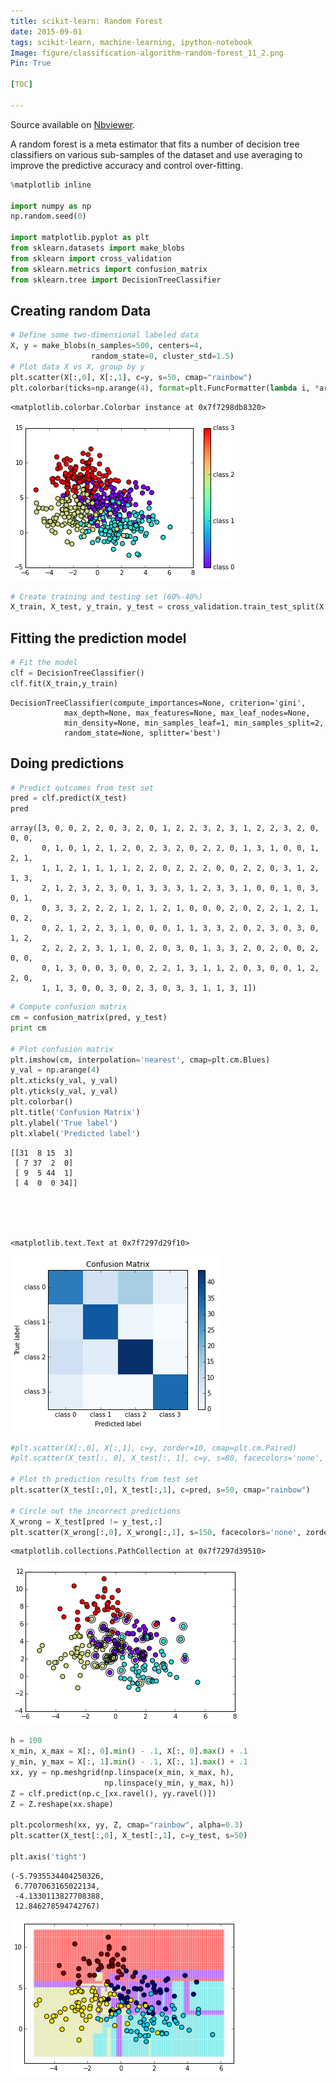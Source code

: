 ```yaml
---
title: scikit-learn: Random Forest
date: 2015-09-01
tags: scikit-learn, machine-learning, ipython-notebook
Image: figure/classification-algorithm-random-forest_11_2.png
Pin: True

[TOC]

---
```


Source available on [Nbviewer](http://nbviewer.ipython.org/github/stephanie-w/brainscribble/blob/master/source/classification-algorithms-on-iris-dataset.ipynb).

A random forest is a meta estimator that fits a number of decision tree classifiers on various sub-samples of the dataset and use averaging to improve the predictive accuracy and control over-fitting.


```python
%matplotlib inline

import numpy as np
np.random.seed(0)

import matplotlib.pyplot as plt
from sklearn.datasets import make_blobs
from sklearn import cross_validation
from sklearn.metrics import confusion_matrix
from sklearn.tree import DecisionTreeClassifier
```

## Creating random Data


```python
# Define some two-dimensional labeled data
X, y = make_blobs(n_samples=500, centers=4,
                  random_state=0, cluster_std=1.5)
# Plot data X vs X, group by y 
plt.scatter(X[:,0], X[:,1], c=y, s=50, cmap="rainbow")
plt.colorbar(ticks=np.arange(4), format=plt.FuncFormatter(lambda i, *args: str(i + 1)))
```




    <matplotlib.colorbar.Colorbar instance at 0x7f7298db8320>




![png](figure/classification-algorithm-random-forest_5_1.png)



```python
# Create training and testing set (60%-40%)
X_train, X_test, y_train, y_test = cross_validation.train_test_split(X, y, test_size=0.4)
```

## Fitting the prediction model


```python
# Fit the model
clf = DecisionTreeClassifier()
clf.fit(X_train,y_train)
```




    DecisionTreeClassifier(compute_importances=None, criterion='gini',
                max_depth=None, max_features=None, max_leaf_nodes=None,
                min_density=None, min_samples_leaf=1, min_samples_split=2,
                random_state=None, splitter='best')



## Doing predictions


```python
# Predict outcomes from test set
pred = clf.predict(X_test)
pred
```




    array([3, 0, 0, 2, 2, 0, 3, 2, 0, 1, 2, 2, 3, 2, 3, 1, 2, 2, 3, 2, 0, 0, 0,
           0, 1, 0, 1, 2, 1, 2, 0, 2, 3, 2, 0, 2, 2, 0, 1, 3, 1, 0, 0, 1, 2, 1,
           1, 1, 2, 1, 1, 1, 1, 2, 2, 0, 2, 2, 2, 0, 0, 2, 2, 0, 3, 1, 2, 1, 3,
           2, 1, 2, 3, 2, 3, 0, 1, 3, 3, 3, 1, 2, 3, 3, 1, 0, 0, 1, 0, 3, 0, 1,
           0, 3, 3, 2, 2, 2, 1, 2, 1, 2, 1, 0, 0, 0, 2, 0, 2, 2, 1, 2, 1, 0, 2,
           0, 2, 1, 2, 2, 3, 1, 0, 0, 0, 1, 1, 3, 3, 2, 0, 2, 3, 0, 3, 0, 1, 2,
           2, 2, 2, 2, 3, 1, 1, 0, 2, 0, 3, 0, 1, 3, 3, 2, 0, 2, 0, 0, 2, 0, 0,
           0, 1, 3, 0, 0, 3, 0, 0, 2, 2, 1, 3, 1, 1, 2, 0, 3, 0, 0, 1, 2, 2, 0,
           1, 1, 3, 0, 0, 3, 0, 2, 3, 0, 3, 3, 1, 1, 3, 1])




```python
# Compute confusion matrix
cm = confusion_matrix(pred, y_test)
print cm

# Plot confusion matrix
plt.imshow(cm, interpolation='nearest', cmap=plt.cm.Blues)
y_val = np.arange(4)
plt.xticks(y_val, y_val)
plt.yticks(y_val, y_val)
plt.colorbar()
plt.title('Confusion Matrix')
plt.ylabel('True label')
plt.xlabel('Predicted label')
```

    [[31  8 15  3]
     [ 7 37  2  0]
     [ 9  5 44  1]
     [ 4  0  0 34]]





    <matplotlib.text.Text at 0x7f7297d29f10>




![png](figure/classification-algorithm-random-forest_11_2.png)



```python
#plt.scatter(X[:,0], X[:,1], c=y, zorder=10, cmap=plt.cm.Paired)
#plt.scatter(X_test[:, 0], X_test[:, 1], c=y, s=80, facecolors='none', zorder=10)

# Plot th prediction results from test set
plt.scatter(X_test[:,0], X_test[:,1], c=pred, s=50, cmap="rainbow")

# Circle out the incorrect predictions
X_wrong = X_test[pred != y_test,:]
plt.scatter(X_wrong[:,0], X_wrong[:,1], s=150, facecolors='none', zorder=10)
```




    <matplotlib.collections.PathCollection at 0x7f7297d39510>




![png](figure/classification-algorithm-random-forest_12_1.png)



```python
h = 100
x_min, x_max = X[:, 0].min() - .1, X[:, 0].max() + .1
y_min, y_max = X[:, 1].min() - .1, X[:, 1].max() + .1
xx, yy = np.meshgrid(np.linspace(x_min, x_max, h),
                     np.linspace(y_min, y_max, h))
Z = clf.predict(np.c_[xx.ravel(), yy.ravel()])
Z = Z.reshape(xx.shape)

plt.pcolormesh(xx, yy, Z, cmap="rainbow", alpha=0.3)
plt.scatter(X_test[:,0], X_test[:,1], c=y_test, s=50)

plt.axis('tight')
```




    (-5.7935534404250326,
     6.7707063165022134,
     -4.1330113827708388,
     12.846278594742767)




![png](figure/classification-algorithm-random-forest_13_1.png)

